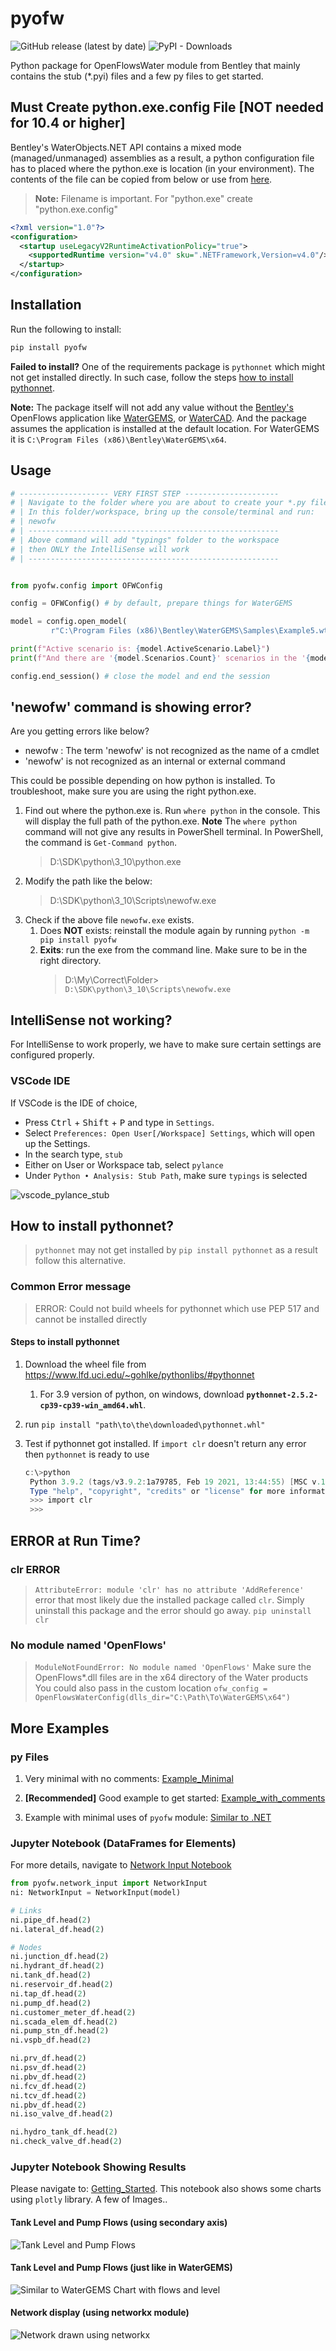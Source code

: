 # pyofw

![GitHub release (latest by date)](https://img.shields.io/github/v/release/worthapenny/pyofw)
![PyPI - Downloads](https://img.shields.io/pypi/dm/pyofw)

Python package for OpenFlowsWater module from Bentley that mainly contains the stub (*.pyi) files and a few py files to get started.

## Must Create python.exe.config File [**NOT** needed for 10.4 or higher]

Bentley's WaterObjects.NET API contains a mixed mode (managed/unmanaged)
assemblies as a result, a python configuration file has to placed where the python.exe is location (in your environment). The contents of the file can be copied from below or use from [here](/misc/python.exe.config).

>**Note:** Filename is important. For "python.exe" create "python.exe.config"

```xml
<?xml version="1.0"?>
<configuration>
  <startup useLegacyV2RuntimeActivationPolicy="true">
    <supportedRuntime version="v4.0" sku=".NETFramework,Version=v4.0"/>
  </startup>
</configuration>
````

## Installation

Run the following to install:

```python
pip install pyofw
```

**Failed to install?** One of the requirements package is `pythonnet` which might not get installed directly. In such case, follow the steps [how to install pythonnet](#how-to-install-pythonnet).

 **Note:** The package itself will not add any value without the [Bentley's](https://www.bentley.com/en) OpenFlows application like [WaterGEMS](https://www.bentley.com/en/products/product-line/hydraulics-and-hydrology-software/watergems), or [WaterCAD](https://www.bentley.com/en/products/product-line/hydraulics-and-hydrology-software/watercad). And the package assumes the application is installed at the default location. For WaterGEMS it is `C:\Program Files (x86)\Bentley\WaterGEMS\x64`.

## Usage

```python
# -------------------- VERY FIRST STEP ---------------------
# | Navigate to the folder where you are about to create your *.py files
# | In this folder/workspace, bring up the console/terminal and run: 
# | newofw
# | --------------------------------------------------------
# | Above command will add "typings" folder to the workspace
# | then ONLY the IntelliSense will work
# | --------------------------------------------------------


from pyofw.config import OFWConfig

config = OFWConfig() # by default, prepare things for WaterGEMS

model = config.open_model(
         r"C:\Program Files (x86)\Bentley\WaterGEMS\Samples\Example5.wtg")

print(f"Active scenario is: {model.ActiveScenario.Label}")
print(f"And there are '{model.Scenarios.Count}' scenarios in the '{model}' model")

config.end_session() # close the model and end the session
```

## 'newofw' command is showing error?

Are you getting errors like below?

* newofw : The term 'newofw' is not recognized as the name of a cmdlet
* 'newofw' is not recognized as an internal or external command

This could be possible depending on how python is installed. To troubleshoot, make sure you are using the right python.exe. 

1. Find out where the python.exe is. Run `where python` in the console. This will display the full path of the python.exe. **Note** The `where python` command will not give any results in PowerShell terminal. In PowerShell, the command is `Get-Command python`.
   > D:\SDK\python\3_10\python.exe
2. Modify the path like the below:
   > D:\SDK\python\3_10\Scripts\newofw.exe
3. Check if the above file `newofw.exe` exists. 
   1. Does **NOT** exists: reinstall the module again by running `python -m pip install pyofw`
   2. **Exits**: run the exe from the command line. Make sure to be in the right directory.
      >  D:\My\Correct\Folder> `D:\SDK\python\3_10\Scripts\newofw.exe`

## IntelliSense not working?

For IntelliSense to work properly, we have to make sure certain settings are configured properly. 

### VSCode IDE

If VSCode is the IDE of choice,

* Press <kbd>Ctrl</kbd> + <kbd>Shift</kbd> + <kbd>P</kbd> and type in `Settings`.
* Select `Preferences: Open User[/Workspace] Settings`, which will open up the Settings.
* In the search type, `stub`
* Either on User or Workspace tab, select `pylance`
* Under `Python • Analysis: Stub Path`, make sure `typings` is selected

![vscode_pylance_stub](misc/pylance_stub_typings.png)

## How to install pythonnet?

> `pythonnet` may not get installed by `pip install pythonnet` as a result follow this alternative.

### Common Error message

> ERROR: Could not build wheels for pythonnet which use PEP 517 and cannot be installed directly

#### Steps to install pythonnet

1. Download the wheel file from <https://www.lfd.uci.edu/~gohlke/pythonlibs/#pythonnet>
   1. For 3.9 version of python, on windows, download **`pythonnet-2.5.2-cp39-cp39-win_amd64.whl`**.
2. run `pip install "path\to\the\downloaded\pythonnet.whl"`
3. Test if pythonnet got installed. If `import clr` doesn't return any error then `pythonnet` is ready to use

   ```powershell
   c:\>python
    Python 3.9.2 (tags/v3.9.2:1a79785, Feb 19 2021, 13:44:55) [MSC v.1928 64 bit (AMD64)] on win32
    Type "help", "copyright", "credits" or "license" for more information.
    >>> import clr
    >>>
   ```

## ERROR at Run Time?

### clr ERROR

>`AttributeError: module 'clr' has no attribute 'AddReference'`
> error that most likely due the installed package called `clr`. Simply uninstall this package and the error should go away.
>`pip uninstall clr`

### No module named 'OpenFlows'

>`ModuleNotFoundError: No module named 'OpenFlows'`
>Make sure the OpenFlows*.dll files are in the x64 directory of the Water products
>You could also pass in the custom location `ofw_config = OpenFlowsWaterConfig(dlls_dir="C:\Path\To\WaterGEMS\x64")`

## More Examples

### py Files

1. Very minimal with no comments:
[Example_Minimal](/src/pyofw/template/example_minimal.py)

1. **[Recommended]** Good example to get started:
[Example_with_comments](src/pyofw/template/example_with_comments.py)

1. Example with minimal uses of `pyofw` module:
[Similar to .NET](example/load_openflows_dlls.py)

### Jupyter Notebook (DataFrames for Elements)

For more details, navigate to [Network Input Notebook](notebook/networkInputDFs.ipynb)

```py
from pyofw.network_input import NetworkInput
ni: NetworkInput = NetworkInput(model)

# Links
ni.pipe_df.head(2)
ni.lateral_df.head(2)

# Nodes
ni.junction_df.head(2)
ni.hydrant_df.head(2)
ni.tank_df.head(2)
ni.reservoir_df.head(2)
ni.tap_df.head(2)
ni.pump_df.head(2)
ni.customer_meter_df.head(2)
ni.scada_elem_df.head(2)
ni.pump_stn_df.head(2)
ni.vspb_df.head(2)

ni.prv_df.head(2)
ni.psv_df.head(2)
ni.pbv_df.head(2)
ni.fcv_df.head(2)
ni.tcv_df.head(2)
ni.pbv_df.head(2)
ni.iso_valve_df.head(2)

ni.hydro_tank_df.head(2)
ni.check_valve_df.head(2)
```


### Jupyter Notebook Showing Results

Please navigate to: [Getting_Started](src/pyofw/template/Getting_Started.ipynb).
This notebook also shows some charts using `plotly` library. A few of Images..

#### Tank Level and Pump Flows (using secondary axis)

![Tank Level and Pump Flows](misc/result-tank-levels.png)

#### Tank Level and Pump Flows (just like in WaterGEMS)

![Similar to WaterGEMS Chart with flows and level](misc/result-tank-levels-and-pump-flows.png)

#### Network display (using networkx module)
![Network drawn using networkx](misc/networkx_network.png)